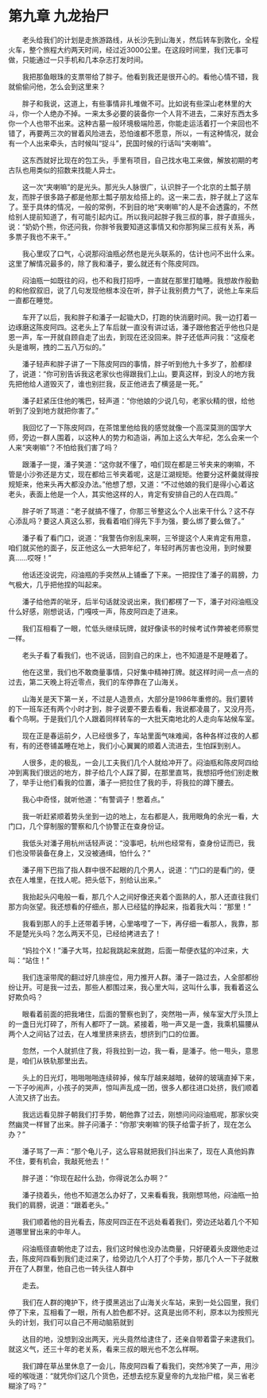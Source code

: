 # 第九章 九龙抬尸


　　老头给我们的计划是走旅游路线，从长沙先到山海关，然后转车到敦化，全程火车，整个旅程大约两天时间，经过近3000公里。在这段时间里，我们无事可做，只能通过一只手机和几本杂志打发时间。

　　我把那鱼眼珠的支票带给了胖子。他看到我还是很开心的。看他心情不错，我就偷偷问他，怎么会到这里来？

　　胖子和我说，这道上，有些事情非扎堆做不可。比如说有些深山老林里的大斗，你一个人绝办不掉。一来太多必要的装备你一个人背不进去，二来好东西太多你一个人也带不出来。这种古墓一般环境极端险恶，你能走运活着打一个来回也不错了，再要两三次的冒着风险进去，恐怕谁都不愿意，所以，一有这种情况，就会有一个人出来牵头，古时候叫“捉斗”，民国时候的行话叫“夹喇嘛”。

　　这东西就好比现在的包工头，手里有项目，自己找水电工来做，解放初期的考古队也用类似的招数来找能人异士。

　　这一次“夹喇嘛”的是光头。那光头人脉很广，认识胖子一个北京的土瓢子朋友，而胖子很多路子都是他那土瓢子朋友给搭上的。这一来二去，胖子就上了这车了。至于具体的情况，一般的常例，不到目的地“夹喇嘛”的人是不会透露的，不然给别人提前知道了，有可能引起内讧。所以我问起胖子我三叔的事，胖子直摇头，说：“奶奶个熊，你还问我，你胖爷我要知道这事情又和你那狗屎三叔有关系，再多票子我也不来干。”

　　我心里叹了口气，心说那闷油瓶必然也是光头联系的，估计也问不出什么来。这里了解情况最多的，除了我和潘子，要么就还有个陈皮阿四。

　　闷油瓶一如既往的闷，也不和我打招呼，一直就在那里打瞌睡。我想故作殷勤的和他叙叙旧，说了几句发现他根本没在听，胖子让我别费力气了，说他上车来后一直都在睡觉。

　　车开了以后，我和胖子和潘子一起锄大D，打跑的快消磨时间。我一边打着一边琢磨这陈皮阿四。这老头上了车后就一直没有讲过话，潘子跟他套近乎他也只是恩一声，车一开就自顾自走了出去，到现在还没回来。胖子还低声问我：“这瘦老头是谁啊，拽的二五八万似的。”

　　潘子轻声和胖子讲了一下陈皮阿四的事情，胖子听到他九十多岁了，脸都绿了，说道：“你可别告诉我这老家伙也得跟我们上山。要真这样，到没人的地方我先把他给人道毁灭了，谁也别拦我，反正他进去了横竖是一死。”

　　潘子赶紧压住他的嘴巴，轻声道：“你他娘的少说几句，老家伙精的很，给他听到了没到地方就把你害了。”

　　我回忆了一下陈皮阿四，在茶馆里他给我的感觉就像一个高深莫测的国学大师，旁边一群人围着，以这种人的势力和造诣，再加上这么大年纪，怎么会来一个人来“夹喇嘛”？不怕给我们害了吗？

　　跟潘子一提，潘子笑道：“这你就不懂了，咱们现在都是三爷夹来的喇嘛，不管是小沙弥还是方丈，现在都给三爷夹着呢，这是江湖规矩。他要分这杯羹就得按规矩来，他来头再大都没办法。”他想了想，又道：“不过他娘的我们是得小心着这老头，表面上他是一个人，其实他这样的人，肯定有安排自己的人在四周。”

　　胖子听了骂道：“老子就搞不懂了，你那三爷整这么个人出来干什么？这不存心添乱吗？要这人真这么邪，我看着咱们得先下手为强，要么绑了要么做了。”

　　潘子看了看门口，说道：“我警告你别乱来啊，三爷提这个人来肯定有用意，咱们就买他的面子，反正他这么一大把年纪了，年轻时再厉害也没用，到时候要真……哎呀！”

　　他话还没说完，闷油瓶的手突然从上铺垂了下来。一把捏住了潘子的肩膀，力气极大，几乎把他捏的叫起来。

　　潘子给他弄的呲牙，后半句话就没说出来，我们都楞了一下，潘子对闷油瓶没什么好感，刚想说话，门嘎吱一声，陈皮阿四走了进来。

　　我们互相看了一眼，忙低头继续玩牌，就好像读书的时候考试作弊被老师察觉一样。

　　老头子看了看我们，也不说话，回到自己的床上，也不知道是不是睡着了。

　　他在这里，我们也不敢商量事情，只好集中精神打牌。就这样时间一点一点的过去，第二天晚上将近零点，我们的车停靠在了山海关。

　　山海关是天下第一关，不过是人造景点，大部分是1986年重修的。我们要转的下一班车还有两个小时才到，胖子说要不要去看看，我说都凌晨了，又没月亮，看个鸟啊。于是我们几个人跟着同样转车的一大批天南地北的人走向车站候车室。

　　现在正是春运前夕，人已经很多了，车站里面气味难闻，各种各样过夜的人都有，有的还卷铺盖睡在地上，我们小心翼翼的顺着人流进去，生怕踩到别人。

　　人很多，走的极乱，一会儿工夫我们几个人就给冲开了。闷油瓶和陈皮阿四给冲到离我们很远的地方，胖子给几个人踩了脚，在那里直骂，我想招呼他们别走散了，举手让他们看我的位置，潘子一把拉住了我的手，将我拉的蹲下腰去。

　　我心中奇怪，就听他道：“有警调子！憋着点。”

　　我一听赶紧顺着势头坐到一边的地上，左右都是人，我用眼角的余光一看，大门口，几个穿制服的警察和几个协警正在查身份证。

　　我低头对潘子用杭州话轻声说：“没事吧，杭州也经常有，查身份证而已，我们也没带装备在身上，又没被通缉，怕什么？”

　　潘子用下巴指了指人群中很不起眼的几个男人，说道：“门口的是看门的，便衣在人堆里，在找人呢。把头低下，别给认出来。”

　　我抬起头闪电般一看，那几个人之间好像还夹着个面熟的人，那人还直往我们那方向张望。我还想看的仔细点，那人已经猛的挣起来，指着我大叫：“那里！”

　　我看到那人的手上还带着手铐，心里咯噔了一下，再仔细一看那人，我靠，那不是楚光头吗？怎么两天不见，已经给拷进去了！

　　“妈拉个X！”潘子大骂，拉起我跳起来就跑，后面一帮便衣猛的冲过来，大叫：“站住！”

　　我们连滚带爬的翻过好几排座位，用力推开人群。潘子一路过去，人全部都纷纷让开。可是我一过去，那些人都围过来，我心里大叫，这叫什么事，我看着这么好欺负吗？

　　眼看着前面的把我堵住，后面的警察也到了，突然啪一声，候车室大厅头顶上的一盏日光灯碎了，所有人都吓了一跳。紧接着，啪一声又是一盏，我乘机猫腰从两个人之间钻了过去，在人堆里挤来挤去，想挤到门口的位置。

　　忽然，一个人就抓住了我，将我拉到一边，我一看，是潘子。他一甩头，意思是，咱们从铁轨那里出去。

　　头上的日光灯，啪啪啪啪连续碎掉，候车厅越来越暗，破碎的玻璃直掉下来，一下子吵闹声，小孩子的哭声，惊叫声乱成一团，很多人都往进口处挤，我们顺着人流又挤了出去。

　　我远远看见胖子朝我们打手势，朝他靠了过去，刚想问问闷油瓶呢，那家伙突然幽灵一样冒了出来。胖子问潘子：“你那‘夹喇嘛’的筷子给雷子折了，现在怎么办？”

　　潘子骂了一声：“那个龟儿子，这么容易就把我们抖出来了，现在人真他妈靠不住，要有机会，我敲死他去！”

　　胖子道：“你现在起什么劲，你得说怎么办啊？”

　　潘子挠着头，他也不知道怎么办好了，又来看看我，我刚想骂他，闷油瓶一拍我们的肩膀，说道：“跟着老头。”

　　我们顺着他的目光看去，陈皮阿四正在不远处看着我们，旁边还站着几个不知道哪里冒出来的中年人。

　　闷油瓶径直朝他走了过去，我们这时候也没办法商量，只好硬着头皮跟他走过去，陈皮阿四看到我们走过来了，给旁边几个人打了个手势，那几个人一下子就散开在了人群里，他自己也一转头往人群中

　　走去。

　　我们在人群的掩护下，终于摸黑逃出了山海关火车站，来到一处公园里，我们停了下来，互相看了一眼，所有人脸色都不好。这真是出师不利，原本以为按照光头的计划，我们可以自己不用动脑筋就到

　　达目的地，没想到没出两天，光头竟然给逮住了，还亲自带着雷子来逮我们。就这义气，还三十年的老关系，看来三叔的眼光也不怎么样啊。

　　我们蹲在草丛里休息了一会儿，陈皮阿四看了看我们，突然冷笑了一声，用沙哑的喉咙道：“就凭你们这几个货色，还想去挖东夏皇帝的九龙抬尸棺，吴三省老糊涂了吗？”

